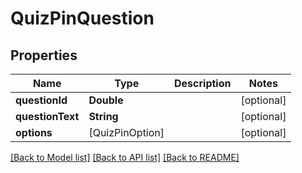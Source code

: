 # QuizPinQuestion

## Properties
Name | Type | Description | Notes
------------ | ------------- | ------------- | -------------
**questionId** | **Double** |  | [optional] 
**questionText** | **String** |  | [optional] 
**options** | [QuizPinOption] |  | [optional] 

[[Back to Model list]](../README.md#documentation-for-models) [[Back to API list]](../README.md#documentation-for-api-endpoints) [[Back to README]](../README.md)


